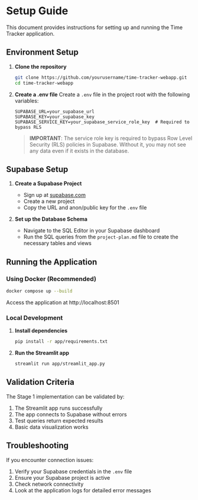 # Setup Guide

This document provides instructions for setting up and running the Time Tracker application.

## Environment Setup

1. **Clone the repository**
   ```bash
   git clone https://github.com/yourusername/time-tracker-webapp.git
   cd time-tracker-webapp
   ```

2. **Create a .env file**
   Create a `.env` file in the project root with the following variables:
   ```
   SUPABASE_URL=your_supabase_url
   SUPABASE_KEY=your_supabase_key
   SUPABASE_SERVICE_KEY=your_supabase_service_role_key  # Required to bypass RLS
   ```
   
   > **IMPORTANT**: The service role key is required to bypass Row Level Security (RLS) policies in Supabase. Without it, you may not see any data even if it exists in the database.

## Supabase Setup

1. **Create a Supabase Project**
   - Sign up at [supabase.com](https://supabase.com)
   - Create a new project
   - Copy the URL and anon/public key for the `.env` file

2. **Set up the Database Schema**
   - Navigate to the SQL Editor in your Supabase dashboard
   - Run the SQL queries from the `project-plan.md` file to create the necessary tables and views

## Running the Application

### Using Docker (Recommended)

```bash
docker compose up --build
```
Access the application at http://localhost:8501

### Local Development

1. **Install dependencies**
   ```bash
   pip install -r app/requirements.txt
   ```

2. **Run the Streamlit app**
   ```bash
   streamlit run app/streamlit_app.py
   ```

## Validation Criteria

The Stage 1 implementation can be validated by:

1. The Streamlit app runs successfully
2. The app connects to Supabase without errors
3. Test queries return expected results
4. Basic data visualization works

## Troubleshooting

If you encounter connection issues:

1. Verify your Supabase credentials in the `.env` file
2. Ensure your Supabase project is active
3. Check network connectivity
4. Look at the application logs for detailed error messages